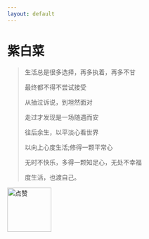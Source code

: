 ```yaml
---
layout: default
---
```


# 紫白菜

> 生活总是很多选择，再多执着，再多不甘
> 
> 最终都不得不尝试接受
> 
> 从抽泣诉说，到坦然面对
> 
> 走过才发现是一场随遇而安
> 
> 往后余生，以平淡心看世界
> 
> 以向上心度生活;修得一颗平常心
> 
> 无时不快乐，多得一颗知足心，无处不幸福
> 
> 度生活，也渡自己。


<img align="left" width="100" height="100" src="{{ site.baseurl }}/assets/image/dainzan.svg" title="点赞">  
